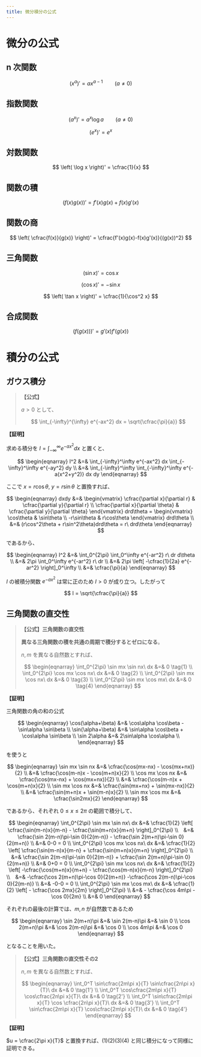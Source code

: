 ```yaml
---
title: 微分積分の公式
---
```


# 微分の公式

## n 次関数

$$
\left( x^a \right)' = a x^{a-1} \qquad (a \ne 0)
$$

## 指数関数

$$
\left( a^x \right)' = a^x \log a \qquad (a \ne 0)
$$

$$
\left( e^x \right)' = e^x
$$

## 対数関数

$$
\left( \log x \right)' = \cfrac{1}{x}
$$

## 関数の積

$$
\left( f(x) g(x) \right)' = f'(x) g(x) + f(x) g'(x)
$$

## 関数の商

$$
\left( \cfrac{f(x)}{g(x)} \right)' = \cfrac{f'(x)g(x)-f(x)g'(x)}{(g(x))^2}
$$

## 三角関数

$$
\left( \sin x \right)' = \cos x
$$

$$
\left( \cos x \right)' = - \sin x
$$

$$
\left( \tan x \right)' = \cfrac{1}{\cos^2 x}
$$

## 合成関数

$$
\left( f(g(x)) \right)' = g'(x) f'(g(x))
$$


# 積分の公式

## ガウス積分

> **【公式】**
>
> $a \gt 0$ として、
>
> $$
\int_{-\infty}^{\infty} e^{-ax^2} dx = \sqrt{\cfrac{\pi}{a}}
$$

**【証明】**

求める積分を $I = \int_{-\infty}^{\infty} e^{-ax^2} dx$ と置くと、

$$
\begin{eqnarray}
    I^2 &=& \int_{-\infty}^\infty e^{-ax^2} dx \int_{-\infty}^\infty e^{-ay^2} dy
    \\ &=&
    \int_{-\infty}^\infty \int_{-\infty}^\infty e^{-a(x^2+y^2)} dx dy
\end{eqnarray}
$$

ここで $x = r\cos\theta,\ y=r\sin\theta$ と置換すれば、

$$
\begin{eqnarray}
    dxdy &=&
    \begin{vmatrix}
        \cfrac{\partial x}{\partial r} & \cfrac{\partial y}{\partial r} \\
        \cfrac{\partial x}{\partial \theta} & \cfrac{\partial y}{\partial \theta}
    \end{vmatrix}
    drd\theta
    =
    \begin{vmatrix}
        \cos\theta & \sin\theta \\
        -r\sin\theta & r\cos\theta
    \end{vmatrix}
    drd\theta
    \\ &=&
    (r\cos^2\theta + r\sin^2\theta)drd\theta = r\ drd\theta
\end{eqnarray}
$$

であるから、

$$
\begin{eqnarray}
    I^2 &=&
    \int_0^{2\pi} \int_0^\infty e^{-ar^2} r\ dr d\theta
    \\ &=&
    2\pi \int_0^\infty e^{-ar^2} r\ dr
    \\ &=&
    2\pi \left[ -\cfrac{1}{2a} e^{-ar^2} \right]_0^\infty
    \\ &=&
    \cfrac{\pi}{a}
\end{eqnarray}
$$

$I$ の被積分関数 $e^{-ax^2}$ は常に正のため $I\gt 0$ が成り立つ。したがって

$$
I = \sqrt{\cfrac{\pi}{a}}
$$


## 三角関数の直交性

> **【公式】三角関数の直交性**
> 
> **異なる三角関数の積を共通の周期で積分するとゼロになる**。
> 
> $n, m$ を異なる自然数とすれば、
>
> $$
\begin{eqnarray}
    \int_0^{2\pi} \sin mx \sin nx\ dx &=& 0 \tag{1}
    \\
    \int_0^{2\pi} \cos mx \cos nx\ dx &=& 0 \tag{2}
    \\
    \int_0^{2\pi} \sin mx \cos nx\ dx &=& 0 \tag{3}
    \\
    \int_0^{2\pi} \sin mx \cos mx\ dx &=& 0 \tag{4}
\end{eqnarray}
$$

**【証明】**

三角関数の角の和の公式

$$
\begin{eqnarray}
    \cos(\alpha+\beta) &=& \cos\alpha \cos\beta - \sin\alpha \sin\beta \\
    \sin(\alpha+\beta) &=& \sin\alpha \cos\beta + \cos\alpha \sin\beta \\
    \sin 2\alpha &=& 2\sin\alpha \cos\alpha \\
\end{eqnarray}
$$

を使うと

$$
\begin{eqnarray}
    \sin mx \sin nx &=& \cfrac{\cos(mx-nx) - \cos(mx+nx)}{2}
    \\ &=&
    \cfrac{\cos(m-n)x - \cos(m+n)x}{2}
    \\
    \cos mx \cos nx &=& \cfrac{\cos(mx-nx) + \cos(mx+nx)}{2}
    \\ &=&
    \cfrac{\cos(m-n)x + \cos(m+n)x}{2}
    \\
    \sin mx \cos nx &=& \cfrac{\sin(mx+nx) + \sin(mx-nx)}{2}
    \\ &=&
    \cfrac{\sin(m+n)x + \sin(m-n)x}{2}
    \\
    \sin mx \cos mx &=& \cfrac{\sin2mx}{2}
\end{eqnarray}
$$

であるから、それぞれ $0\le x \le 2\pi$ の範囲で積分して、

$$
\begin{eqnarray}
    \int_0^{2\pi} \sin mx \sin nx\ dx &=&
    \cfrac{1}{2} \left[
        \cfrac{\sin(m-n)x}{m-n} - \cfrac{\sin(m+n)x}{m+n}
    \right]_0^{2\pi}
    \\　&=&
    \cfrac{\sin 2(m-n)\pi-\sin 0}{2(m-n)} -
    \cfrac{\sin 2(m+n)\pi-\sin 0}{2(m+n)}
    \\ &=& 0-0 = 0
    \\
    \int_0^{2\pi} \cos mx \cos nx\ dx &=&
    \cfrac{1}{2} \left[
        \cfrac{\sin(m-n)x}{m-n} + \cfrac{\sin(m+n)x}{m+n}
    \right]_0^{2\pi}
    \\　&=&
    \cfrac{\sin 2(m-n)\pi-\sin 0}{2(m-n)} +
    \cfrac{\sin 2(m+n)\pi-\sin 0}{2(m+n)}
    \\ &=& 0+0 = 0
    \\
    \int_0^{2\pi} \sin mx \cos nx\ dx &=&
    \cfrac{1}{2} \left[
        -\cfrac{\cos(m+n)x}{m+n} - \cfrac{\cos(m-n)x}{m-n}
    \right]_0^{2\pi}
    \\　&=&
    -\cfrac{\cos 2(m+n)\pi-\cos 0}{2(m+n)}
    -\cfrac{\cos 2(m-n)\pi-\cos 0}{2(m-n)}
    \\ &=& -0-0 = 0
    \\
    \int_0^{2\pi} \sin mx \cos mx\ dx &=&
    \cfrac{1}{2} \left[
        - \cfrac{\cos 2mx}{2m}
    \right]_0^{2\pi}
    \\ &=&
    - \cfrac{\cos 4m\pi - \cos 0}{2m}
    \\ &=& 0
\end{eqnarray}
$$

それぞれの最後の計算では、$m,n$ が自然数であるため

$$
\begin{eqnarray}
    \sin 2(m+n)\pi &=& \sin 2(m-n)\pi &=& \sin 0
    \\
    \cos 2(m+n)\pi &=& \cos 2(m-n)\pi &=& \cos 0
    \\
    \cos 4m\pi &=& \cos 0
\end{eqnarray}
$$

となることを用いた。


> **【公式】三角関数の直交性その2**
> 
> $n, m$ を異なる自然数とすれば、
>
> $$
\begin{eqnarray}
    \int_0^T \sin\cfrac{2m\pi x}{T} \sin\cfrac{2n\pi x}{T}\ dx &=& 0 \tag{1'}
    \\
    \int_0^T \cos\cfrac{2m\pi x}{T} \cos\cfrac{2n\pi x}{T}\ dx &=& 0 \tag{2'}
    \\
    \int_0^T \sin\cfrac{2m\pi x}{T} \cos \cfrac{2n\pi x}{T}\ dx &=& 0 \tag{3'}
    \\
    \int_0^T \sin\cfrac{2m\pi x}{T} \cos\cfrac{2m\pi x}{T}\ dx &=& 0 \tag{4'}
\end{eqnarray}
$$

**【証明】**

$u = \cfrac{2\pi x}{T}$ と置換すれば、$(1)(2)(3)(4)$ と同じ積分になって同様に証明できる。